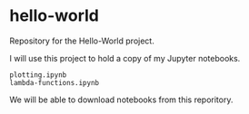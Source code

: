 # hello-world
Repository for the Hello-World project.

I will use this project to hold a copy of my Jupyter notebooks.

	plotting.ipynb	
	lambda-functions.ipynb
	
We will be able to download notebooks from this reporitory.
